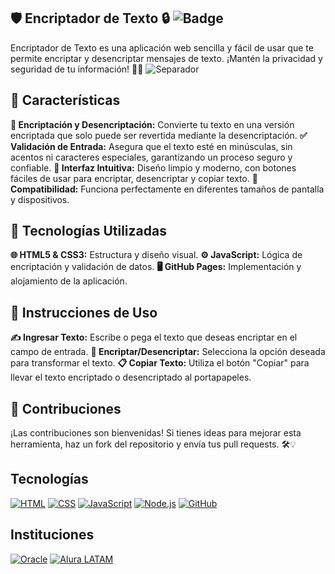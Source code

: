 ## 🛡️ Encriptador de Texto 🔒 ![Badge](https://img.shields.io/badge/Seguridad%20Alta-brightgreen?style=for-the-badge&logo=shield)
Encriptador de Texto es una aplicación web sencilla y fácil de usar que te permite encriptar y desencriptar mensajes de texto. ¡Mantén la privacidad y seguridad de tu información! 💌🔐
![Separador]([https://github.com/Kevinnra/ENCRIPTADOR-DE-TEXTO/blob/main/assets/Screenshot%202024-08-14%20at%205.35.27%E2%80%AFPM.png)
## 🌟 Características
**🔏 Encriptación y Desencriptación:** Convierte tu texto en una versión encriptada que solo puede ser revertida mediante la desencriptación.
**✅ Validación de Entrada:** Asegura que el texto esté en minúsculas, sin acentos ni caracteres especiales, garantizando un proceso seguro y confiable.
**🎨 Interfaz Intuitiva:** Diseño limpio y moderno, con botones fáciles de usar para encriptar, desencriptar y copiar texto.
**📱 Compatibilidad:** Funciona perfectamente en diferentes tamaños de pantalla y dispositivos.
## 🚀 Tecnologías Utilizadas
**🌐 HTML5 & CSS3:** Estructura y diseño visual.
**⚙️ JavaScript:** Lógica de encriptación y validación de datos.
**🖥️ GitHub Pages:** Implementación y alojamiento de la aplicación.
## 📝 Instrucciones de Uso
**✍️ Ingresar Texto:** Escribe o pega el texto que deseas encriptar en el campo de entrada.
**🔄 Encriptar/Desencriptar:** Selecciona la opción deseada para transformar el texto.
**📋 Copiar Texto:** Utiliza el botón "Copiar" para llevar el texto encriptado o desencriptado al portapapeles.
## 🤝 Contribuciones
¡Las contribuciones son bienvenidas! Si tienes ideas para mejorar esta herramienta, haz un fork del repositorio y envía tus pull requests. 🛠️💡

## Tecnologías
[![HTML](https://img.shields.io/badge/HTML-E34F26?style=for-the-badge&logo=html5&logoColor=white)](#)
[![CSS](https://img.shields.io/badge/CSS-1572B6?style=for-the-badge&logo=css3&logoColor=white)](#)
[![JavaScript](https://img.shields.io/badge/JavaScript-F7DF1E?style=for-the-badge&logo=javascript&logoColor=black)](#)
[![Node.js](https://img.shields.io/badge/Node.js-339933?style=for-the-badge&logo=nodedotjs&logoColor=white)](#)
[![GitHub](https://img.shields.io/badge/GitHub-181717?style=for-the-badge&logo=github&logoColor=white)](#)
## Instituciones
[![Oracle](https://img.shields.io/badge/Oracle-F80000?style=for-the-badge&logo=oracle&logoColor=white)](#)
[![Alura LATAM](https://img.shields.io/badge/Alura_LATAM-008CBA?style=for-the-badge&logo=alura&logoColor=white)](#)



